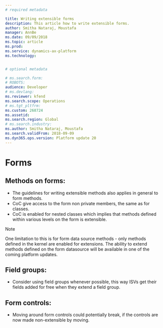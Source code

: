 ```yaml
---
# required metadata

title: Writing extensible forms
description: This article how to write extensible forms.
author: Smitha Nataraj, Moustafa
manager: AnnBe
ms.date: 09/09/2018
ms.topic: article
ms.prod: 
ms.service: dynamics-ax-platform
ms.technology: 


# optional metadata

# ms.search.form: 
# ROBOTS: 
audience: Developer
# ms.devlang: 
ms.reviewer: kfend
ms.search.scope: Operations
# ms.tgt_pltfrm: 
ms.custom: 268724
ms.assetid: 
ms.search.region: Global
# ms.search.industry: 
ms.author: Smitha Nataraj, Moustafa
ms.search.validFrom: 2018-09-09
ms.dyn365.ops.version: Platform update 20
---
```


# Forms

## Methods on forms:
+ The guidelines for writing extensible methods also applies in general to form methods.
+ CoC give access to the form non private members, the same as for classes.
+ CoC is enabled for nested classes which implies that methods defined within various levels on the form is extensible.

> [!NOTE]
> One limitation to this is for form data source methods - only methods defined in the kernel are enabled for extensions. The ability to extend methods defined on the form datasource will be available in one of the coming platform updates.

## Field groups:
+ Consider using field groups whenever possible, this way ISVs get their fields added for free when they extend a field group.

## Form controls:
+ Moving around form controls could potentially break, if the controls are now made non-extensible by moving.
